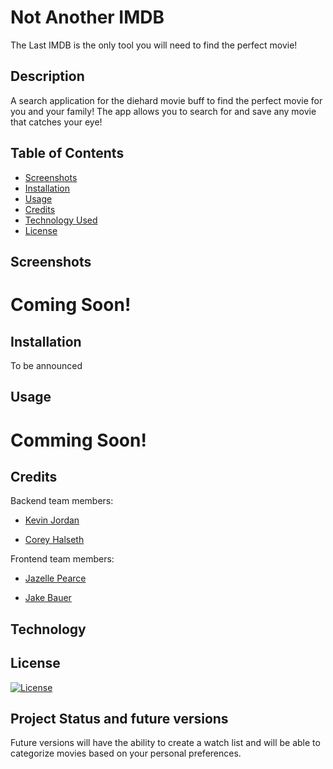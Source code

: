 # Not Another IMDB

The Last IMDB is the only tool you will need to find the perfect movie!

## Description

A search application for the diehard movie buff to find the perfect movie for you and your family! The app allows you to search for and save any movie that catches your eye!


## Table of Contents

- [Screenshots](#screenshots)
- [Installation](#installation)
- [Usage](#usage)
- [Credits](#credits)
- [Technology Used](#technology)
- [License](#license)

## Screenshots

# Coming Soon!

## Installation

To be announced

## Usage

# Comming Soon!

## Credits

Backend team members:

- [Kevin Jordan](https://github.com/KevinJ3259)

- [Corey Halseth](https://github.com/CHalseth)

Frontend team members:

- [Jazelle Pearce](https://github.com/jazellepearce)

- [Jake Bauer](https://github.com/Rolo2121)

## Technology



## License

[![License](https://img.shields.io/badge/License-Apache_2.0-blue.svg)](https://opensource.org/licenses/Apache-2.0)

## Project Status and future versions

Future versions will have the ability to create a watch list and will be able to
categorize movies based on your personal preferences.
